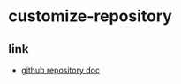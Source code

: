 # customize-repository

## link

- [github repository doc](https://docs.github.com/en/repositories)
